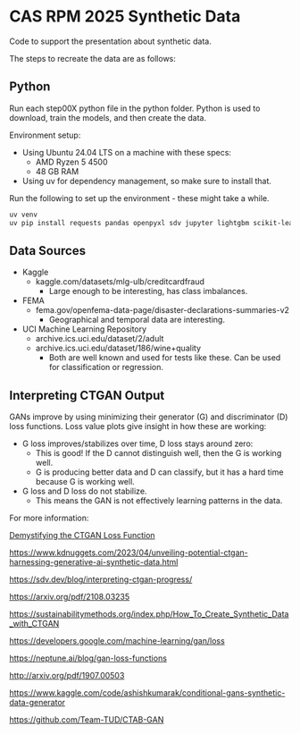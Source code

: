 # CAS RPM 2025 Synthetic Data

Code to support the presentation about synthetic data.

The steps to recreate the data are as follows:

## Python

Run each step00X python file in the python folder. Python is used to download, train the models, and then create the data.

Environment setup:

- Using Ubuntu 24.04 LTS on a machine with these specs:
  - AMD Ryzen 5 4500
  - 48 GB RAM
- Using uv for dependency management, so make sure to install that.

Run the following to set up the environment - these might take a while.

```bash
uv venv
uv pip install requests pandas openpyxl sdv jupyter lightgbm scikit-learn matplotlib statsmodels
```

## Data Sources

- Kaggle
  - kaggle.com/datasets/mlg-ulb/creditcardfraud
    - Large enough to be interesting, has class imbalances.
- FEMA
  - fema.gov/openfema-data-page/disaster-declarations-summaries-v2
    - Geographical and temporal data are interesting.
- UCI Machine Learning Repository
  - archive.ics.uci.edu/dataset/2/adult
  - archive.ics.uci.edu/dataset/186/wine+quality
    - Both are well known and used for tests like these. Can be used for classification or regression.

## Interpreting CTGAN Output

GANs improve by using minimizing their generator (G) and discriminator (D) loss functions. Loss value plots give insight in how these are working:

- G loss improves/stabilizes over time, D loss stays around zero:
  - This is good! If the D cannot distinguish well, then the G is working well.
  - G is producing better data and D can classify, but it has a hard time because G is working well.
- G loss and D loss do not stabilize.
  - This means the GAN is not effectively learning patterns in the data.


For more information:

[Demystifying the CTGAN Loss Function](https://github.com/sdv-dev/SDV/discussions/980)

https://www.kdnuggets.com/2023/04/unveiling-potential-ctgan-harnessing-generative-ai-synthetic-data.html

https://sdv.dev/blog/interpreting-ctgan-progress/

https://arxiv.org/pdf/2108.03235

https://sustainabilitymethods.org/index.php/How_To_Create_Synthetic_Data_with_CTGAN

https://developers.google.com/machine-learning/gan/loss

https://neptune.ai/blog/gan-loss-functions

http://arxiv.org/pdf/1907.00503

https://www.kaggle.com/code/ashishkumarak/conditional-gans-synthetic-data-generator

https://github.com/Team-TUD/CTAB-GAN